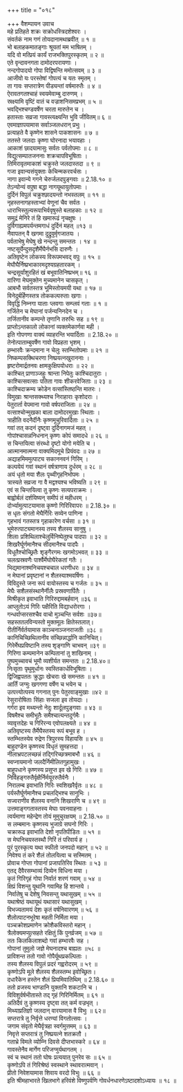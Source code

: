 +++
title = "०१८"

+++
वैशम्पायन उवाच  
महे प्रतिहते शक्रः सक्रोधस्त्रिदशेश्वरः ।  
संवर्तकं नाम गणं तोयदानामथाब्रवीत् ॥ १ ॥  
भो बलाहकमातङ्गाः श्रूयतां मम भाषितम् ।  
यदि वो मत्प्रियं कार्यं राजभक्तिपुरस्कृतम् ॥ २ ॥  
एते वृन्दावनगता दामोदरपरायणाः ।  
नन्दगोपादयो गोपा विद्विषन्ति ममोत्सवम् ॥ ३ ॥  
आजीवो यः परस्तेषां गोपत्यं च यतः स्मृतम् ।  
ता गावः सप्तरात्रेण पीड्यन्तां वर्षमारुतैः ॥ ४ ॥  
ऐरावतगतश्चाहं स्वयमेवाम्बु दारुणम् ।  
स्रक्ष्यामि वृष्टिं वातं च वज्राशनिसमप्रभम् ॥ ५ ॥  
भवद्भिश्चण्डवर्षेण चरता मारुतेन च ।  
हतास्ताः सव्रजा गावस्त्यक्ष्यन्ति भुवि जीवितम्॥ ६ ॥  
एवमाज्ञापयामास सर्वाञ्जलधरान् प्रभुः ।  
प्रत्याहते वै कृष्णेन शासने पाकशासनः ॥ ७ ॥  
ततस्ते जलदाः कृष्णा घोरनादा भयावहाः ।  
आकाशं छादयामासुः सर्वतः पर्वतोपमाः ॥ ८ ॥  
विद्युत्सम्पातजननाः शक्रचापविभूषिताः ।  
तिमिरावृतमाकाशं चक्रुस्ते जलदास्तदा ॥ ९ ॥  
गजा इवान्यसंयुक्ताः केचिन्मकरवर्चसः ।  
नागा इवान्ये गगने चेरुर्जलदपुङ्गवाः ॥ 2.18.१० ॥  
तेऽन्योन्यं वपुषा बद्धा नागयूथायुतोपमाः ।  
दुर्दिनं विपुलं चक्रुश्छादयन्तो नभस्तलम् ॥ ११ ॥  
नृहस्तनागहस्ताभ्यां वेणूनां चैव सर्वतः ।  
धाराभिस्तुल्यरूपाभिर्ववृषुस्ते बलाहकाः ॥ १२ ॥  
समुद्रं मेनिरे तं हि खमारूढं नृचक्षुषः ।  
दुर्विगाह्यमपर्यन्तमगाधं दुर्दिनं महत् ॥१३ ॥  
नैवापतन् वै खगमा दुद्रुवुर्मृगजातयः ।  
पर्वताभेषु मेघेषु खे नन्दन्तु समन्ततः । १४ ॥  
नष्टसूर्येन्दुसदृशैर्मेघैर्नभसि दारुणैः ।  
अतिवृष्टेन लोकस्य विरूपमभवद् वपुः ॥ १५ ॥  
मेघौघैर्निष्प्रभाकारमदृश्यग्रहतारकम् ।  
चन्द्रसूर्यांशुरहितं खं बभूवातिनिष्प्रभम्॥ १६ ॥  
वारिणा मेघमुक्तेन मुच्यमानेन चासकृत् ।  
आबभौ सर्वतस्तत्र भूमिस्तोयमयी यथा ॥ १७ ॥  
विनेदुर्बर्हिणस्तत्र तोककल्परुताः खगाः ।  
विवृद्धिं निम्नगा याताः प्लवगाः सम्प्लवं गताः ॥ १ ॥  
गर्जितेन च मेघानां पर्जन्यनिनदेन च ।  
तर्जितानीव कम्पन्ते तृणानि तरुभिः सह ॥ १९ ॥  
प्राप्तोऽन्तकालो लोकानां व्यक्तमेकार्णवा मही ।  
इति गोपगणा वाक्यं व्याहरन्ति भयार्दिताः ॥ 2.18.२० ॥  
तेनोत्पाताम्बुवर्षेण गावो विप्रहता भृशम् ।  
हम्भारवैः क्रन्दमाना न चेलुः स्तम्भितोपमाः ॥ २१ ॥  
निष्कम्पसक्थिचरणा निष्प्रयत्नखुराननाः ।  
हृष्टरोमार्द्रतनवः क्षामकुक्षिपयोधराः ॥ २२ ॥  
काश्चित् प्राणाञ्जहुः श्रान्ता निपेतुः काश्चिदातुराः ।  
काश्चित्सवत्साः पतिता गावः शीकरवेजिताः ॥ २३ ॥  
काश्चिदाक्रम्य क्रोडेन वत्सांस्तिष्ठन्ति मातरः ।  
विमुखाः श्रान्तसक्थ्यश्च निराहाराः कृशोदराः ।  
पेतुरार्ता वेपमाना गावो वर्षपराजिताः ॥ २४ ॥  
वत्साश्चोन्मुखका बाला दामोदरमुखाः स्थिताः ।  
त्राहीति वदनैर्दीनैः कृष्णमूचुरिवार्दिताः ॥ २५ ॥  
गवां तत् कदनं दृष्ट्वा दुर्दिनागमजं महत् ।  
गोपांश्चासन्ननिधनान् कृष्णः कोपं समादधे ॥ २६ ॥  
स चिन्तयित्वा संरब्धो दृष्टो योगो मयेति च ।  
आत्मानमात्मना वाक्यमिदमूचे प्रियंवदः ॥ २७ ॥  
अद्याहमिममुत्पाट्य सकाननवनं गिरिम् ।  
कल्पयेयं गवां स्थानं वर्षत्राणाय दुर्धरम् ॥ २८ ॥  
अयं धृतो मया शैलः पृथ्वीगृहनिभोपमः ।  
त्रास्यते सव्रजा गा वै मद्वश्यश्च भविष्यति ॥ २९ ॥  
एवं स चिन्तयित्वा तु कृष्णः सत्यपराक्रमः ।  
बाह्वोर्बलं दर्शयिष्यन् समीपं तं महीधरम् ।  
दोर्भ्यामुत्पाटयामास कृष्णो गिरिरिवापरः ॥ 2.18.३० ॥  
स धृतः संगतो मेघैर्गिरिः सव्येन पाणिना ।  
गृहभावं गतस्तत्र गृहाकारेण वर्चसा ॥ ३१ ॥  
भूमेरुत्पाट्यमानस्य तस्य शैलस्य सानुषु ।  
शिलाः प्रशिथिलाश्चेलुर्विनिष्पेतुश्च पादपाः ॥ ३२ ॥  
शिखरैर्घूर्णमानैश्च सीदमानैश्च पादपैः ।  
विधूतैश्चोच्छ्रितैः शृङ्गैरगमः खगमोऽभवत् ॥ ३३ ॥  
चलत्प्रस्रवणैः पार्श्वैर्मेघोघैरेकतां गतैः ।  
भिद्यमानाश्मनिचयश्चचाल धरणीधरः ॥ ३४ ॥  
न मेघानां प्रवृष्टानां न शैलस्याश्मवर्षिणः ।  
विविदुस्ते जना रूपं वायोस्तस्य च गर्जतः ॥ ३५ ॥  
मेघैः सशैलसंस्थानैर्नीलैः प्रस्रवणार्पितैः ।  
मिश्रीकृत इवाभाति गिरिरुद्दामबर्हवान् ॥३६ ॥  
आप्लुतोऽयं गिरिः पक्षैरिति विद्याधरोरगाः ।  
गन्धर्वाप्सरसश्चैव वाचो मुञ्चन्ति सर्वशः ॥३७॥  
सहस्ततलविन्यस्तो मुक्तमूलः क्षितेस्तलात्।  
रीतीर्निर्वर्तयामास काञ्चनाञ्जनराजतीः ॥३८ ॥  
कानिचिच्छिथिलानीव संच्छिन्नार्द्धानि कानिचित्।  
गिरेर्मेघप्रविष्टानि तस्य शृङ्गाणि चाभवन् ॥३९ ॥  
गिरिणा कम्पमानेन कम्पितानां तु शाखिनाम् ।  
पुष्पमुच्चावचं भूमौ व्यशीर्यत समन्ततः ॥ 2.18.४०॥  
निःसृताः पृथुमूर्धानः स्वस्तिकार्धविभूषिताः ।  
द्विजिह्वपततः क्रुद्धाः खेचराः खे समन्ततः ॥ ४१ ॥  
आर्तिं जग्मुः खगगणा वर्षेण च भयेन च ।  
उत्पत्त्योत्पस्य गगनात् पुनः पेतुरवाङ्मुखाः ॥४२ ॥  
रेसुरारोषिताः सिंहाः सजला इव तोयदाः ।  
गर्गरा इव मथ्यन्तो नेदुः शार्दूलपुङ्गवाः ॥ ४३ ॥  
विषमैश्च समीभूतैः समैश्चात्यन्तदुर्गमैः ।  
व्यावृत्तदेहः च गिरिरन्य एवोपलक्ष्यते ॥ ४४ ॥  
अतिवृष्टस्य तैर्मेघैस्तस्य रूपं बभूव ह ।  
स्तम्भितस्येव रुद्रेण त्रिपुरस्य विहायसि ॥ ४५ ॥  
बाहुदण्डेन कृष्णस्य विधृतं सुमहत्तदा ।  
नीलाभ्रपटलच्छन्नं तद्गिरिच्छत्रमाबभौ ॥ ४६ ॥  
स्वप्नायमानो जलदैर्निमीलितगुहामुखः ।  
बाहूपधाने कृष्णस्य प्रसुप्त इव खे गिरिः ॥ ४७ ॥  
निर्विहङ्गरुतैर्वृक्षैर्निर्मयूररुतैर्वनैः ।  
निरालम्ब इवाभाति गिरिः स्वशिखरैर्वृतः ॥ ४८ ॥  
पर्यस्तैर्घूर्णमानैश्च प्रचलद्भिश्च सानुभिः ।  
सज्वराणीव शैलस्य वनानि शिखराणि च ॥ ४९ ॥  
उत्तमाङ्गगतास्तस्य मेघाः पवनवाहनाः ।  
त्वर्यमाणा महेन्द्रेण तोयं मुमुचुरक्षयम् ॥ 2.18.५० ॥  
स लम्बमानः कृष्णस्य भुजाग्रे सघनो गिरिः ।  
चक्रारूढ इवाभाति देशो नृपतिपीडितः ॥ ५१ ॥  
स मेघनिचयस्तस्थौ गिरिं तं परिवार्य ह ।  
पुरं पुरस्कृत्य यथा स्फीतो जनपदो महान् ॥ ५२ ॥  
निवेश्य तं करे शैलं तोलयित्वा च सस्मितम् ।  
प्रोवाच गोप्ता गोपानां प्रजापतिरिव स्थितः ॥ ५३ ॥  
एतद् दैवैरसम्भाव्यं दिव्येन विधिना मया ।  
कृतं गिरिगृहं गोपा निर्वातं शरणं गवाम् ॥ ५४ ॥  
क्षिप्रं विशन्तु यूथानि गवामिह हि शान्तये ।  
निर्वातेषु च देशेषु निवसन्तु यथासुखम् ॥ ५५ ॥  
यथाश्रेष्ठं यथायूथं यथासारं यथासुखम् ।  
विभज्यतामयं देशः कृतं वर्षनिवारणम् ॥ ५६ ॥  
शैलोत्पाटनभूरेषा महती निर्मिता मया ।  
पञ्चक्रोशप्रमाणेन क्रोशैकविस्तरो महान् ।  
त्रैलोक्यमप्युत्सहते रक्षितुं किं पुनर्व्रजम् ॥ ५७ ॥  
ततः किलकिलाशब्दो गवां हम्भारवैः सह ।  
गोपानां तुमुलो जज्ञे मेघनादश्च बाह्यतः ॥५८ ॥  
प्राविशन्त ततो गावो गोपैर्यूथप्रकल्पिताः ।  
तस्य शैलस्य विपुलं प्रदरं गह्वरोदरम् ॥ ५९ ॥  
कृष्णोऽपि मूले शैलस्य शैलस्तम्भ इवोच्छ्रितः।  
दधारैकेन हस्तेन शैलं प्रियमिवातिथिम् ॥ 2.18.६० ॥  
ततो व्रजस्य भाण्डानि युक्तानि शकटानि च ।  
विविशुर्वर्षभीतास्ते तद् गृहं गिरिनिर्मितम् ॥ ६१ ॥  
अतिदैवं तु कृष्णस्य दृष्ट्वा तत् कर्म वज्रभृत् ।  
मिथ्याप्रतिज्ञो जलदान् वारयामास वै विभुः ॥ ६२॥  
सप्तरात्रे तु निर्वृत्ते धरण्यां विगतोत्सवः ।  
जगाम संवृतो मेघैर्वृत्रहा स्वर्गमुत्तमम् ॥ ६३ ॥  
निवृत्ते सप्तरात्रं तु निष्प्रयत्ने शतक्रतौ ।  
गताभ्रे विमले व्योम्नि दिवसे दीप्तभास्करे ॥ ६४ ॥  
गावस्तेनैव मार्गेण परिजग्मुर्यथागतम् ।  
स्वं च स्थानं ततो घोषः प्रत्ययात् पुनरेव सः ॥ ६५ ॥  
कृष्णोऽपि तं गिरिश्रेष्ठं स्वस्थाने स्थावरात्मवान् ।  
प्रीतो निवेशयामास शिवाय वरदो विभुः ॥ ६६ ॥  
इति श्रीमहाभारते खिलभागे हरिवंशे विष्णुपर्वणि गोवर्धनधारणेऽष्टादशोऽध्यायः ॥ १८ ॥